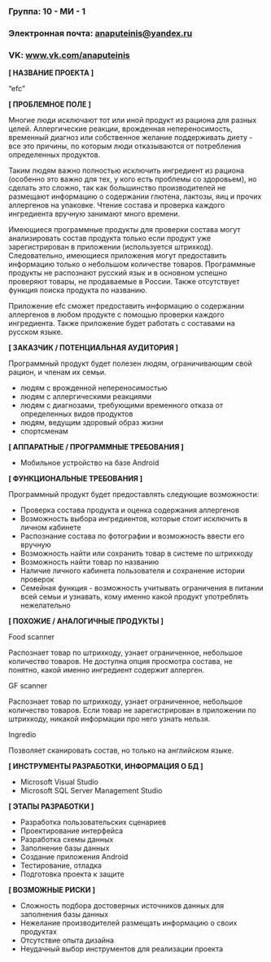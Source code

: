 ### Группа: 10 - МИ - 1
### Электронная почта:  anaputeinis@yandex.ru
### VK: www.vk.com/anaputeinis


**[ НАЗВАНИЕ ПРОЕКТА ]**

“efc”

**[ ПРОБЛЕМНОЕ ПОЛЕ ]**

Многие люди исключают тот или иной продукт из рациона для разных целей. 
Аллергические реакции, врожденная непереносимость, временный диагноз или собственное желание поддерживать диету - все это причины, по которым люди отказываются от потребления определенных продуктов. 

Таким людям важно полностью исключить ингредиент из рациона (особенно это важно для тех, у кого есть проблемы со здоровьем), но сделать это сложно, так как большинство производителей не размещают информацию о содержании глютена, лактозы, яиц и прочих аллергенов на упаковке. Чтение состава и проверка каждого ингредиента вручную занимают много времени. 

Имеющиеся программные продукты для проверки состава могут анализировать состав продукта только если продукт уже зарегистрирован в приложении (используется штрихкод). Следовательно, имеющиеся приложения могут предоставить информацию только о небольшом количестве товаров. Программные продукты не распознают русский язык и в основном успешно проверяют товары, не продаваемые в России. Также отсутствует функция поиска продукта по названию.

Приложение efc сможет предоставить информацию о содержании аллергенов в любом продукте с помощью проверки каждого ингредиента. Также приложение будет работать с составами на русском языке.

**[ ЗАКАЗЧИК / ПОТЕНЦИАЛЬНАЯ АУДИТОРИЯ ]**

Программный продукт будет полезен людям, ограничивающим свой рацион, и членам их семьи. 
 
 * людям с врожденной непереносимостью
 * людям с аллергическими реакциями
 * людям с диагнозами, требующими временного отказа от определенных видов продуктов
 * людям, ведущим здоровый образ жизни
 * спортсменам


**[ АППАРАТНЫЕ / ПРОГРАММНЫЕ ТРЕБОВАНИЯ ]** 

* Мобильное устройство на базе Android

**[ ФУНКЦИОНАЛЬНЫЕ ТРЕБОВАНИЯ ]**

Программный продукт будет предоставлять следующие возможности:

*	Проверка состава продукта и оценка содержания аллергенов
*	Возможность выбора ингредиентов, которые стоит исключить в личном кабинете 
*	Распознание состава по фотографии и возможность ввести его вручную
*	Возможность найти или сохранить товар в системе по штрихкоду
*	Возможность найти товар по названию
*	Наличие личного кабинета пользователя и сохранение истории проверок
*	Семейная функция - возможность учитывать ограничения в питании всей семьи и узнавать, кому именно какой продукт употреблять нежелательно


**[ ПОХОЖИЕ / АНАЛОГИЧНЫЕ ПРОДУКТЫ ]**

Food scanner

Распознает товар по штрихкоду, узнает ограниченное, небольшое количество товаров. Не доступна опция просмотра состава, не понятно, какой именно ингредиент содержит аллерген.

GF scanner

Распознает товар по штрихкоду, узнает ограниченное, небольшое количество товаров. Если товар не зарегистрирован в приложении по штрихкоду, никакой информации про него узнать нельзя.

Ingredio

Позволяет сканировать состав, но только на английском языке. 


**[ ИНСТРУМЕНТЫ РАЗРАБОТКИ, ИНФОРМАЦИЯ О БД ]**

* Microsoft Visual Studio
* Microsoft SQL Server Management Studio


**[ ЭТАПЫ РАЗРАБОТКИ ]**

* Разработка пользовательских сценариев
* Проектирование интерфейса
* Разработка схемы данных
* Заполнение базы данных
* Создание приложения Android
* Тестирование, отладка
* Подготовка проекта к защите


**[ ВОЗМОЖНЫЕ РИСКИ ]**

* Сложность подбора достоверных источников данных для заполнения базы данных
* Нежелание производителей размещать информацию о своих продуктах
* Отсутствие опыта дизайна
* Неудачный выбор инструментов для реализации проекта
